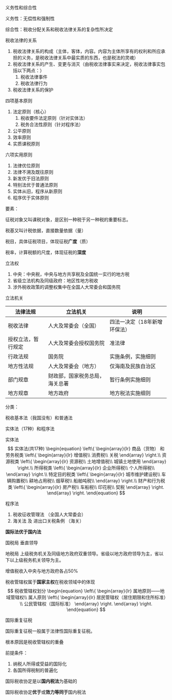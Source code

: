 义务性和综合性

义务性：无偿性和强制性

综合性：税收分配关系和税收法律关系的复杂性所决定



税收法律的关系

1. 税收法律关系的构成（主体，客体，内容。内容为主体所享有的权利和所应承担的义务，是税收法律关系中最实质的东西，也是税法的灵魂）
2. 税收法律关系的产生、变更与消灭（由税收法律事实来决定，税收法律事实包括以下两点：）
   1. 税收法律事件
   2. 税收法律行为
3. 税收法律关系的保护



四项基本原则

1. 法定原则（核心）
   1. 税收要件法定原则（针对实体法）
   2. 税务合法性原则（针对程序法）
2. 公平原则
3. 效率原则
4. 实质课税原则



六项实用原则

1. 法律优位原则
2. 法律不溯及既往原则
3. 新发优于旧法原则
4. 特别法优于普通法原则
5. 实体从旧，程序从新原则
6. 程序优于实体原则



要素：

征税对象又叫课税对象，是区别一种税于另一种税的重要标志。

税基又叫计税依据，直接数量依据（量）

税目，具体征税项目，体现征税**广度**（质）

税率，计算税额的尺度，体现征税的**深度**



立法权

1. 中央：中央税，中央与地方共享税及全国统一实行的地方税
2. 省级立法机构及同级政府：地区性地方税收
3. 涉外税收政策的调整权集中在全国人大常委会和国务院



立法机关

| 法律法规      | 立法机关            | 说明              |
| --------- | --------------- | --------------- |
| 税收法律      | 人大及常委会（全国）      | 四法一决定（18年新增环保法） |
| 授权立法，暂行规定 | 人大及常委会授权国务院     | 准法律             |
| 行政法规      | 国务院             | 实施条例，实施细则       |
| 地方性法规     | 人大及常委会（地方）      | 仅海南及民族自治区       |
| 部门规章      | 财政部，国家税务总局，海关总署 | 暂行条例实施细则        |
| 地方规章      | 地方政府            | 地方税法实施细则        |



分类：

税收基本法（我国没有）和普通法

实体法（17种）和程序法

实体法
$$
实体法(共17种)
\begin{equation}
\left\{
	\begin{array}{lr}
	商品（货物） 和劳务税类
		\left\{
			\begin{array}{lr}
			增值税\\
			消费税\\
			关税
			\end{array}
		\right.\\
	资源税类
		\left\{
			\begin{array}{lr}
			资源税\\
			土地增值税\\
			城镇土地使用
			\end{array}
		\right.\\
	所得税类
		\left\{
			\begin{array}{lr}
			企业所得税\\
			个人所得税\\
			\end{array}
		\right.\\
	特定目的税类
		\left\{
			\begin{array}{lr}
			城市维护建设税\\
			车辆购置税\\
			耕地占用税\\
			烟草税\\
			船舶吨税\\
			\end{array}
		\right.\\
	财产和行为税类
		\left\{
			\begin{array}{lr}
			房产税\\
			车船税\\
			印花税\\
			契税
			\end{array}
		\right.
	\end{array}
\right.
\end{equation}
$$


程序法

1. 税收征收管理法 （全国人大常委会）
2. 海关法 及 进出口关税条例 （海关）



**国际法优于国内法**



国税局 垂直领导

地税局 上级税务机关及同级地方政府双重领导。省级以地方政府领导为主，省以下以上级税务机关领导为主。



增值税收入中央与地方政府各占50%



税收管辖权属于**国家主权**在税收领域中的体现
$$
税收管辖权划分
\begin{equation}
\left\{
	\begin{array}{lr}
	属地原则——地域管辖权\\
	属人原则 
		\left\{
			\begin{array}{lr}
			居民管辖权（居住期限和住所标准）\\
			公民管辖权（国际标准）
			\end{array}
		\right.
	\end{array}
\right.
\end{equation}
$$

国际重复征税

国际重复征税一般属于法律性国际重复征税。

根本原因是税收管辖权的重叠

前提条件：

1. 纳税人所得或受益的国际化
2. 各国所得税制的普遍化



国际税收协定是以**国内税法**为基础的

国际税收协定**优于**或**效力等同于**国内税法



